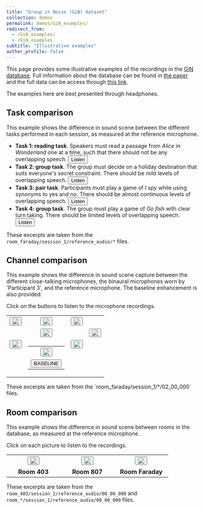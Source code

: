 ```yaml
---
title: "Group in Noise (GiN) dataset"
collection: demos
permalink: demos/GiN_examples/
redirect_from: 
  - /GiN_examples/
  - /GiN_examples
subtitle: "Illustrative examples"
author_profile: false
---
```

This page provides some illustrative examples of the recordings in the [GiN database](/publication/2023_12_19_GIN). Full information about the database can be found in [the paper](https://doi.org/10.1109/OJSP.2023.3344379) and the full data can be access through [this link](https://data.hpc.imperial.ac.uk/resolve/?doi=13463).

The examples here are best presented through headphones.

## Task comparison

This example shows the difference in sound scene between the different tasks performed in each session, as measured at the reference microphone.

* __Task 1: reading task__. Speakers must read a passage from *Alice in Wonderland* one at a time, such that there should not be any overlapping speech. <audio id="soundtask1" src="../../files/GiN_examples/audio/all_tasks/task1.wav" preload="none" autoplay=false type="audio/wav"></audio><button onclick="document.getElementById('soundtask1').play();">Listen</button>
* __Task 2: group task__. The group must decide on a holiday destination that suits everyone's secret constraint. There should be mild levels of overlapping speech. <audio id="soundtask2" src="../../files/GiN_examples/audio/all_tasks/task2.wav" preload="none" autoplay=false type="audio/wav"></audio><button onclick="document.getElementById('soundtask2').play();">Listen</button>
* __Task 3: pair task__. Participants must play a game of *I spy* while using synonyms to yes and no. There should be almost continuous levels of overlapping speech. <audio id="soundtask3" src="../../files/GiN_examples/audio/all_tasks/task3.wav" preload="none" autoplay=false type="audio/wav"></audio><button onclick="document.getElementById('soundtask3').play();">Listen</button>
* __Task 4: group task__. The group must play a game of *Go fish* with clear turn taking. There should be limited levels of overlapping speech. <audio id="soundtask4" src="../../files/GiN_examples/audio/all_tasks/task4.wav" preload="none" autoplay=false type="audio/wav"></audio><button onclick="document.getElementById('soundtask4').play();">Listen</button>


These excerpts are taken from the `room_faraday/session_1/reference_audio/*` files. 
 
## Channel comparison
This example shows the difference in sound scene capture between the different close-talking microphones, the binaural microphones worn by 'Participant 3', and the reference microphone. The baseline enhancement is also provided.


Click on the buttons to listen to the microphone recordings.

<table style="border-collapse: collapse; border: none; text-align: center;">
  <tr style="border: none;">
    <th style="border: none; text-align: center;"><audio id="sound2" src="../../files/GiN_examples/audio/task1_faraday/P-02.wav" preload="none" autoplay=false type="audio/wav"></audio><button onclick="document.getElementById('sound2').play();"><img src="../../files/GiN_examples/figs/participant2.png" /></button></th>
    <th style="border: none; text-align: center;"><audio id="sound4" src="../../files/GiN_examples/audio/task1_faraday/P-04.wav" preload="none" autoplay=false type="audio/wav"></audio><button onclick="document.getElementById('sound4').play();"><img src="../../files/GiN_examples/figs/participant4.png" /></button></th>
    <th style="border: none; text-align: center;"><audio id="sound6" src="../../files/GiN_examples/audio/task1_faraday/P-06.wav" preload="none" autoplay=false type="audio/wav"></audio><button onclick="document.getElementById('sound6').play();"><img src="../../files/GiN_examples/figs/participant6.png" /></button></th>
    <th style="border: none; text-align: center;"></th>
  </tr>
  <tr style="border: none; text-align: center;">
    <th style="border: none; text-align: center;"></th>
    <th style="border: none; text-align: center;"><audio id="soundref" src="../../files/GiN_examples/audio/task1_faraday/REF.wav" preload="none" autoplay=false type="audio/wav"></audio><button onclick="document.getElementById('soundref').play();"><img src="../../files/GiN_examples/figs/mic.png" /></button></th>
    <th style="border: none; text-align: center;"></th>
    <th style="border: none; text-align: center;"><audio id="sound7" src="../../files/GiN_examples/audio/task1_faraday/P-07.wav" preload="none" autoplay=false type="audio/wav"></audio><button onclick="document.getElementById('sound7').play();"><img src="../../files/GiN_examples/figs/participant7.png" /></button></th>
  </tr>
  <tr style="border: none;">
    <th style="border: none; text-align: center; vertical-align: top;"><audio id="sound1" src="../../files/GiN_examples/audio/task1_faraday/P-01.wav" preload="none" autoplay=false type="audio/wav"></audio><button onclick="document.getElementById('sound1').play();"><img src="../../files/GiN_examples/figs/participant1.png" /></button></th>
    <th style="border: none; text-align: center; vertical-align: top;">
      <table style="border-collapse: collapse; border: none; text-align: center; cellpadding: 0;">
        <tr style="border-collapse: collapse;r border: none;">
          <th style="border-collapse: collapse; border: none; text-align: center; vertical-align: top;"><audio id="sound3" src="../../files/GiN_examples/audio/task1_faraday/P-03-BIN.wav" preload="none" autoplay=false type="audio/wav"></audio><button onclick="document.getElementById('sound3').play();"><img src="../../files/GiN_examples/figs/participant3.png" /></button>
          </th>
        </tr>
        <tr style="border: none;">
          <th style="border: none; text-align: center; vertical-align: top;"><audio id="soundbase" src="../../files/GiN_examples/audio/task1_faraday/BASELINE.wav" preload="none" autoplay=false type="audio/wav"></audio><button onclick="document.getElementById('soundbase').play();">BASELINE</button>
          </th>
        </tr>
      </table>
    </th>
    <th style="border: none; text-align: center; vertical-align: top;"><audio id="sound5" src="../../files/GiN_examples/audio/task1_faraday/P-05.wav" preload="none" autoplay=false type="audio/wav"></audio><button onclick="document.getElementById('sound5').play();"><img src="../../files/GiN_examples/figs/participant5.png" /></button>
    </th>
    <th style="border: none; text-align: center;"></th>
  </tr>
</table>
These excerpts are taken from the `room_faraday/session_1/*/02_00_000` files. 


## Room comparison
This example shows the difference in sound scene between rooms in the database, as measured at the reference microphone.

Click on each picture to listen to the recordings.
<table style="border-collapse: collapse; border: none; text-align: center;">
  <tr style="border: none;">
    <th width="30%" style="border: none; text-align: center;"><audio id="sound403" src="../../files/GiN_examples/audio/task0_all_rooms/403.wav" preload="none" autoplay=false type="audio/wav"></audio><button onclick="document.getElementById('sound403').play();"><img src="../../files/GiN_examples/figs/room_403b.jpg" /></button></th>
    <th width="30%" style="border: none; text-align: center;"><audio id="sound807" src="../../files/GiN_examples/audio/task0_all_rooms/807.wav" preload="none" autoplay=false type="audio/wav"></audio><button onclick="document.getElementById('sound807').play();"><img src="../../files/GiN_examples/figs/807.jpg" /></button></th>
    <th width="30%" style="border: none; text-align: center;"><audio id="soundfaraday" src="../../files/GiN_examples/audio/task0_all_rooms/faraday.wav" preload="none" autoplay=false type="audio/wav"></audio><button onclick="document.getElementById('soundfaraday').play();"><img src="../../files/GiN_examples/figs/faraday.jpg" /></button></th>
  </tr>
  <tr style="border: none;">
    <th style="border: none; text-align: center;"> Room 403 </th>
    <th style="border: none; text-align: center;"> Room 807 </th>
    <th style="border: none; text-align: center;"> Room Faraday</th>
  </tr>
</table>

These excerpts are taken from the `room_403/session_2/reference_audio/00_00_000` and `room_*/session_1/reference_audio/00_00_000` files. 
